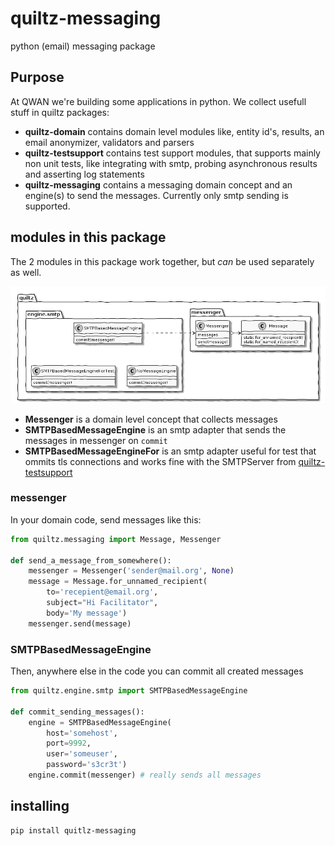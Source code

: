 # quiltz-messaging

python (email) messaging package 

## Purpose

At QWAN we're building some applications in python. We collect usefull stuff in quiltz packages:

* **quiltz-domain**
  contains domain level modules like, entity id's, results, an email anonymizer, validators and parsers
* **quiltz-testsupport**
  contains test support modules, that supports mainly non unit tests, like integrating with smtp,  probing asynchronous results and asserting log statements
* **quiltz-messaging**
  contains a messaging domain concept and an engine(s) to send the messages. Currently only smtp sending is supported.

## modules in this package

The 2 modules in this package work together, but _can_ be used separately as well. 

<!--

@startuml messaging-component
skinparam {
  handwritten true
  monochrome true
}
package quiltz {
  package messenger {
    class Messenger {
      messages
      send(message)
    }
    class Message {
      static for_unnamed_recepient()
      static for_named_recepient()
    }
  }
  package engine.smtp {        
    class SMTPBasedMessageEngine {
      commit(messenger)
    }
    class NoMessageEngine {
      commit(messenger)
    }
    class SMTPBasedMessageEngineForTest {
      commit(messenger)
    }
  }
}
SMTPBasedMessageEngine -down[hidden]-> SMTPBasedMessageEngineForTest
SMTPBasedMessageEngineForTest -right[hidden]-> NoMessageEngine
SMTPBasedMessageEngine .right.> Messenger
Messenger o-right-> Message
@enduml

-->

![messaging-component](doc/images/messaging-component.png)

* **Messenger** is a domain level concept that collects messages
* **SMTPBasedMessageEngine** is an smtp adapter that sends the messages in messenger on `commit`
* **SMTPBasedMessageEngineFor** is an smtp adapter useful for test that ommits tls connections and works fine with the SMTPServer from [quiltz-testsupport](https://github.com/qwaneu/quiltz-testsupport)

### messenger

In your domain code, send messages like this:

```python
from quiltz.messaging import Message, Messenger

def send_a_message_from_somewhere():
    messenger = Messenger('sender@mail.org', None)
    message = Message.for_unnamed_recipient(
        to='recepient@email.org', 
        subject="Hi Facilitator", 
        body='My message')
    messenger.send(message)
```

### SMTPBasedMessageEngine

Then, anywhere else in the code you can commit all created messages

```python
from quiltz.engine.smtp import SMTPBasedMessageEngine

def commit_sending_messages():
    engine = SMTPBasedMessageEngine(
        host='somehost', 
        port=9992, 
        user='someuser', 
        password='s3cr3t')
    engine.commit(messenger) # really sends all messages 
```

## installing 

```bash
pip install quitlz-messaging
```

